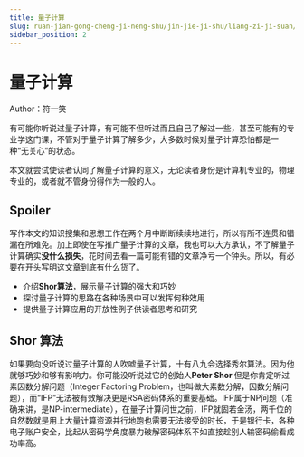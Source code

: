 ```yaml
---
title: 量子计算
slug: ruan-jian-gong-cheng-ji-neng-shu/jin-jie-ji-shu/liang-zi-ji-suan/liang-zi-ji-suan
sidebar_position: 2
---
```



# 量子计算

Author：符一笑

有可能你听说过量子计算，有可能不但听过而且自己了解过一些，甚至可能有的专业学这门课，不管对于量子计算了解多少，大多数时候对量子计算恐怕都是一种“无关心”的状态。

本文就尝试使读者认同了解量子计算的意义，无论读者身份是计算机专业的，物理专业的，或者就不管身份得作为一般的人。

## Spoiler

写作本文的知识搜集和思想工作在两个月中断断续续地进行，所以有所不连贯和错漏在所难免。加上即使在写推广量子计算的文章，我也可以大方承认，不了解量子计算确实<b>没什么损失</b>，花时间去看一篇可能有错的文章净亏一个钟头。所以，有必要在开头写明这文章到底有什么货了。

- 介绍<b>Shor算法</b>，展示量子计算的强大和巧妙
- 探讨量子计算的思路在各种场景中可以发挥何种效用
- 提供量子计算应用的开放性例子供读者思考和研究

## Shor 算法

如果要向没听说过量子计算的人吹嘘量子计算，十有八九会选择秀尔算法。因为他就够巧妙和够有影响力。你可能没听说过它的创始人<b>Peter Shor </b>但是你肯定听过素因数分解问题（Integer Factoring Problem，也叫做大素数分解，因数分解问题），而“IFP”无法被有效解决更是RSA密码体系的重要基础。IFP属于NP问题（准确来讲，是NP-intermediate），在量子计算问世之前，IFP就固若金汤，两千位的自然数就是用上大量计算资源并行地跑也需要无法接受的时长，于是银行卡，各种电子账户安全，比起从密码学角度暴力破解密码体系不如直接趁别人输密码偷看成功率高。
